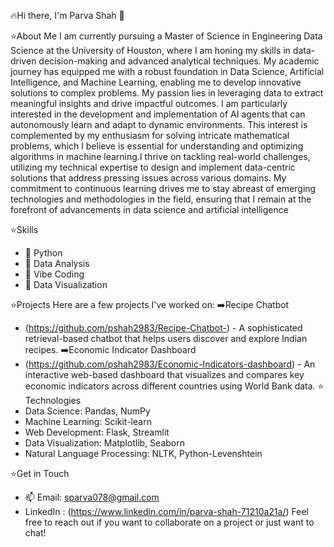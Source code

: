  
🔥Hi there, I'm Parva Shah 👋

⭐About Me
I am currently pursuing a Master of Science in Engineering Data Science at the University of Houston, 
where I am honing my skills in data-driven decision-making and advanced analytical techniques. My academic 
journey has equipped me with a robust foundation in Data Science, Artificial Intelligence, and Machine Learning, 
enabling me to develop innovative solutions to complex problems.
My passion lies in leveraging data to extract 
meaningful insights and drive impactful outcomes. I am particularly interested in the development and implementation
of AI agents that can autonomously learn and adapt to dynamic environments. This interest is complemented by my 
enthusiasm for solving intricate mathematical problems, which I believe is essential for understanding and optimizing 
algorithms in machine learning.I thrive on tackling real-world challenges, utilizing my technical expertise to design
and implement data-centric solutions that address pressing issues across various domains.
My commitment to continuous learning drives me to stay abreast of emerging technologies and methodologies
in the field, ensuring that I remain at the forefront of advancements in data science and artificial intelligence

⭐Skills

- 🌟 Python
- 🌟 Data Analysis
- 🌟 Vibe Coding
- 🌟 Data Visualization

⭐Projects
Here are a few projects I've worked on:
➡️Recipe Chatbot
- (https://github.com/pshah2983/Recipe-Chatbot-) - A sophisticated retrieval-based chatbot that helps users discover and explore Indian recipes.
➡️Economic Indicator Dashboard
- (https://github.com/pshah2983/Economic-Indicators-dashboard) - An interactive web-based dashboard that visualizes and compares key economic indicators across different countries using World Bank data.
⭐ Technologies
- Data Science: Pandas, NumPy
- Machine Learning: Scikit-learn
- Web Development: Flask, Streamlit
- Data Visualization: Matplotlib, Seaborn
- Natural Language Processing: NLTK, Python-Levenshtein

⭐Get in Touch
- 📫 Email: sparva078@gmail.com
- LinkedIn : (https://www.linkedin.com/in/parva-shah-71210a21a/)
Feel free to reach out if you want to collaborate on a project or just want to chat!

